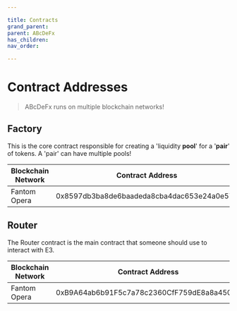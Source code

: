 ```yaml
---

title: Contracts
grand_parent:
parent: ABcDeFx
has_children:
nav_order:

---
```


# Contract Addresses
> ABcDeFx runs on multiple blockchain networks!

## Factory
This is the core contract responsible for creating a 'liquidity **pool**' for a '**pair**' of tokens. A 'pair' can have multiple pools!

Blockchain Network | Contract Address
------------------ | ----------------
Fantom Opera       | 0x8597db3ba8de6baadeda8cba4dac653e24a0e57b

## Router
The Router contract is the main contract that someone should use to interact with E3.

Blockchain Network | Contract Address
------------------ | ----------------
Fantom Opera       | 0xB9A64ab6b91F5c7a78c2360CfF759dE8a8a450d5